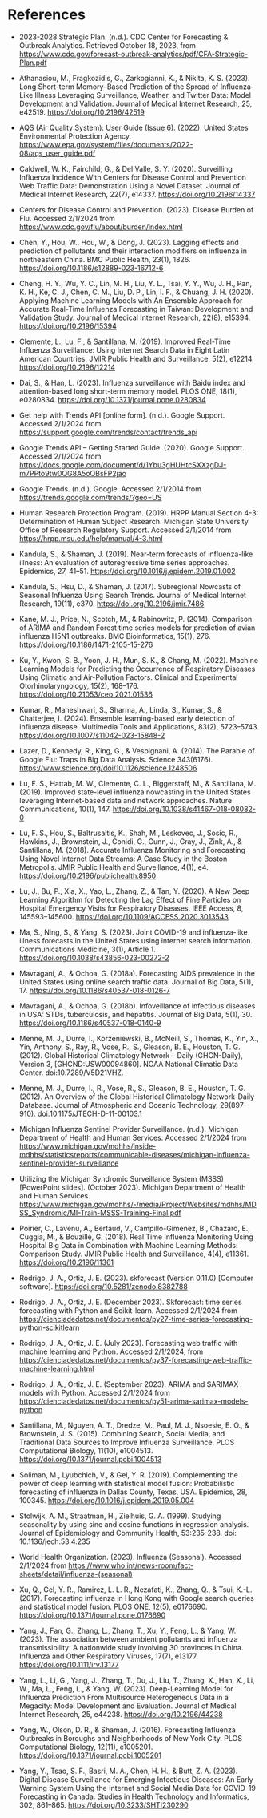 # References

- 2023-2028 Strategic Plan. (n.d.). CDC Center for Forecasting & Outbreak Analytics. Retrieved October 18, 2023, from https://www.cdc.gov/forecast-outbreak-analytics/pdf/CFA-Strategic-Plan.pdf

- Athanasiou, M., Fragkozidis, G., Zarkogianni, K., & Nikita, K. S. (2023). Long Short-term Memory–Based Prediction of the Spread of Influenza-Like Illness Leveraging Surveillance, Weather, and Twitter Data: Model Development and Validation. Journal of Medical Internet Research, 25, e42519. https://doi.org/10.2196/42519

- AQS (Air Quality System): User Guide (Issue 6). (2022). United States Environmental Protection Agency. https://www.epa.gov/system/files/documents/2022-08/aqs_user_guide.pdf

- Caldwell, W. K., Fairchild, G., & Del Valle, S. Y. (2020). Surveilling Influenza Incidence With Centers for Disease Control and Prevention Web Traffic Data: Demonstration Using a Novel Dataset. Journal of Medical Internet Research, 22(7), e14337. https://doi.org/10.2196/14337

- Centers for Disease Control and Prevention. (2023). Disease Burden of Flu. Accessed 2/1/2024 from https://www.cdc.gov/flu/about/burden/index.html

- Chen, Y., Hou, W., Hou, W., & Dong, J. (2023). Lagging effects and prediction of pollutants and their interaction modifiers on influenza in northeastern China. BMC Public Health, 23(1), 1826. https://doi.org/10.1186/s12889-023-16712-6

- Cheng, H. Y., Wu, Y. C., Lin, M. H., Liu, Y. L., Tsai, Y. Y., Wu, J. H., Pan, K. H., Ke, C. J., Chen, C. M., Liu, D. P., Lin, I. F., & Chuang, J. H. (2020). Applying Machine Learning Models with An Ensemble Approach for Accurate Real-Time Influenza Forecasting in Taiwan: Development and Validation Study. Journal of Medical Internet Research, 22(8), e15394. https://doi.org/10.2196/15394

- Clemente, L., Lu, F., & Santillana, M. (2019). Improved Real-Time Influenza Surveillance: Using Internet Search Data in Eight Latin American Countries. JMIR Public Health and Surveillance, 5(2), e12214. https://doi.org/10.2196/12214

- Dai, S., & Han, L. (2023). Influenza surveillance with Baidu index and attention-based long short-term memory model. PLOS ONE, 18(1), e0280834. https://doi.org/10.1371/journal.pone.0280834

- Get help with Trends API [online form]. (n.d.). Google Support. Accessed 2/1/2024 from https://support.google.com/trends/contact/trends_api

- Google Trends API – Getting Started Guide. (2020). Google Support. Accessed 2/1/2024 from https://docs.google.com/document/d/1Ybu3gHUHtcSXXzgDJ-m7PPto9tw0QG8A5oOBsFP2jao

- Google Trends. (n.d.). Google. Accessed 2/1/2014 from https://trends.google.com/trends/?geo=US

- Human Research Protection Program. (2019). HRPP Manual Section 4-3: Determination of Human Subject Research. Michigan State University Office of Research Regulatory Support. Accessed 2/1/2014 from https://hrpp.msu.edu/help/manual/4-3.html

- Kandula, S., & Shaman, J. (2019). Near-term forecasts of influenza-like illness: An evaluation of autoregressive time series approaches. Epidemics, 27, 41–51. https://doi.org/10.1016/j.epidem.2019.01.002

- Kandula, S., Hsu, D., & Shaman, J. (2017). Subregional Nowcasts of Seasonal Influenza Using Search Trends. Journal of Medical Internet Research, 19(11), e370. https://doi.org/10.2196/jmir.7486

- Kane, M. J., Price, N., Scotch, M., & Rabinowitz, P. (2014). Comparison of ARIMA and Random Forest time series models for prediction of avian influenza H5N1 outbreaks. BMC Bioinformatics, 15(1), 276. https://doi.org/10.1186/1471-2105-15-276

- Ku, Y., Kwon, S. B., Yoon, J. H., Mun, S. K., & Chang, M. (2022). Machine Learning Models for Predicting the Occurrence of Respiratory Diseases Using Climatic and Air-Pollution Factors. Clinical and Experimental Otorhinolaryngology, 15(2), 168–176. https://doi.org/10.21053/ceo.2021.01536

- Kumar, R., Maheshwari, S., Sharma, A., Linda, S., Kumar, S., & Chatterjee, I. (2024). Ensemble learning-based early detection of influenza disease. Multimedia Tools and Applications, 83(2), 5723–5743. https://doi.org/10.1007/s11042-023-15848-2

- Lazer, D., Kennedy, R., King, G., & Vespignani, A. (2014). The Parable of Google Flu: Traps in Big Data Analysis. Science 343(6176). https://www.science.org/doi/10.1126/science.1248506

- Lu, F. S., Hattab, M. W., Clemente, C. L., Biggerstaff, M., & Santillana, M. (2019). Improved state-level influenza nowcasting in the United States leveraging Internet-based data and network approaches. Nature Communications, 10(1), 147. https://doi.org/10.1038/s41467-018-08082-0

- Lu, F. S., Hou, S., Baltrusaitis, K., Shah, M., Leskovec, J., Sosic, R., Hawkins, J., Brownstein, J., Conidi, G., Gunn, J., Gray, J., Zink, A., & Santillana, M. (2018). Accurate Influenza Monitoring and Forecasting Using Novel Internet Data Streams: A Case Study in the Boston Metropolis. JMIR Public Health and Surveillance, 4(1), e4. https://doi.org/10.2196/publichealth.8950

- Lu, J., Bu, P., Xia, X., Yao, L., Zhang, Z., & Tan, Y. (2020). A New Deep Learning Algorithm for Detecting the Lag Effect of Fine Particles on Hospital Emergency Visits for Respiratory Diseases. IEEE Access, 8, 145593–145600. https://doi.org/10.1109/ACCESS.2020.3013543

- Ma, S., Ning, S., & Yang, S. (2023). Joint COVID-19 and influenza-like illness forecasts in the United States using internet search information. Communications Medicine, 3(1), Article 1. https://doi.org/10.1038/s43856-023-00272-2

- Mavragani, A., & Ochoa, G. (2018a). Forecasting AIDS prevalence in the United States using online search traffic data. Journal of Big Data, 5(1), 17. https://doi.org/10.1186/s40537-018-0126-7

- Mavragani, A., & Ochoa, G. (2018b). Infoveillance of infectious diseases in USA: STDs, tuberculosis, and hepatitis. Journal of Big Data, 5(1), 30. https://doi.org/10.1186/s40537-018-0140-9

- Menne, M. J., Durre, I., Korzeniewski, B., McNeill, S., Thomas, K., Yin, X., Yin, Anthony, S., Ray, R., Vose, R., S., Gleason, B. E., Houston, T. G. (2012). Global Historical Climatology Network – Daily (GHCN-Daily), Version 3, [GHCND:USW00094860]. NOAA National Climatic Data Center. doi:10.7289/V5D21VHZ. 

- Menne, M. J., Durre, I., R., Vose, R., S., Gleason, B. E., Houston, T. G. (2012). An Overview of the Global Historical Climatology Network-Daily Database. Journal of Atmospheric and Oceanic Technology, 29(897-910). doi:10.1175/JTECH-D-11-00103.1

- Michigan Influenza Sentinel Provider Surveillance. (n.d.).  Michigan Department of Health and Human Services. Accessed 2/1/2024 from https://www.michigan.gov/mdhhs/inside-mdhhs/statisticsreports/communicable-diseases/michigan-influenza-sentinel-provider-surveillance

- Utilizing the Michigan Syndromic Surveillance System (MSSS) [PowerPoint slides]. (October 2023). Michigan Department of Health and Human Services. https://www.michigan.gov/mdhhs/-/media/Project/Websites/mdhhs/MDSS_Syndromic/MI-Train-MSSS-Training-Final.pdf

- Poirier, C., Lavenu, A., Bertaud, V., Campillo-Gimenez, B., Chazard, E., Cuggia, M., & Bouzillé, G. (2018). Real Time Influenza Monitoring Using Hospital Big Data in Combination with Machine Learning Methods: Comparison Study. JMIR Public Health and Surveillance, 4(4), e11361. https://doi.org/10.2196/11361

- Rodrigo, J. A., Ortiz, J. E. (2023). skforecast (Version 0.11.0) [Computer software]. https://doi.org/10.5281/zenodo.8382788

- Rodrigo, J. A., Ortiz, J. E. (December 2023). Skforecast: time series forecasting with Python and Scikit-learn. Accessed 2/1/2024 from https://cienciadedatos.net/documentos/py27-time-series-forecasting-python-scikitlearn

- Rodrigo, J. A., Ortiz, J. E. (July 2023). Forecasting web traffic with machine learning and Python. Accessed 2/1/2024, from https://cienciadedatos.net/documentos/py37-forecasting-web-traffic-machine-learning.html

- Rodrigo, J. A., Ortiz, J. E. (September 2023). ARIMA and SARIMAX models with Python. Accessed 2/1/2024 from https://cienciadedatos.net/documentos/py51-arima-sarimax-models-python

- Santillana, M., Nguyen, A. T., Dredze, M., Paul, M. J., Nsoesie, E. O., & Brownstein, J. S. (2015). Combining Search, Social Media, and Traditional Data Sources to Improve Influenza Surveillance. PLOS Computational Biology, 11(10), e1004513. https://doi.org/10.1371/journal.pcbi.1004513

- Soliman, M., Lyubchich, V., & Gel, Y. R. (2019). Complementing the power of deep learning with statistical model fusion: Probabilistic forecasting of influenza in Dallas County, Texas, USA. Epidemics, 28, 100345. https://doi.org/10.1016/j.epidem.2019.05.004

- Stolwijk, A. M., Straatman, H., Zielhuis, G. A. (1999). Studying seasonality by using sine and cosine functions in regression analysis. Journal of Epidemiology and Community Health, 53:235-238. doi: 10.1136/jech.53.4.235

- World Health Organization. (2023). Influenza (Seasonal). Accessed 2/1/2024 from https://www.who.int/news-room/fact-sheets/detail/influenza-(seasonal)

- Xu, Q., Gel, Y. R., Ramirez, L. L. R., Nezafati, K., Zhang, Q., & Tsui, K.-L. (2017). Forecasting influenza in Hong Kong with Google search queries and statistical model fusion. PLOS ONE, 12(5), e0176690. https://doi.org/10.1371/journal.pone.0176690

- Yang, J., Fan, G., Zhang, L., Zhang, T., Xu, Y., Feng, L., & Yang, W. (2023). The association between ambient pollutants and influenza transmissibility: A nationwide study involving 30 provinces in China. Influenza and Other Respiratory Viruses, 17(7), e13177. https://doi.org/10.1111/irv.13177

- Yang, L., Li, G., Yang, J., Zhang, T., Du, J., Liu, T., Zhang, X., Han, X., Li, W., Ma, L., Feng, L., & Yang, W. (2023). Deep-Learning Model for Influenza Prediction From Multisource Heterogeneous Data in a Megacity: Model Development and Evaluation. Journal of Medical Internet Research, 25, e44238. https://doi.org/10.2196/44238

- Yang, W., Olson, D. R., & Shaman, J. (2016). Forecasting Influenza Outbreaks in Boroughs and Neighborhoods of New York City. PLOS Computational Biology, 12(11), e1005201. https://doi.org/10.1371/journal.pcbi.1005201

- Yang, Y., Tsao, S. F., Basri, M. A., Chen, H. H., & Butt, Z. A. (2023). Digital Disease Surveillance for Emerging Infectious Diseases: An Early Warning System Using the Internet and Social Media Data for COVID-19 Forecasting in Canada. Studies in Health Technology and Informatics, 302, 861–865. https://doi.org/10.3233/SHTI230290
